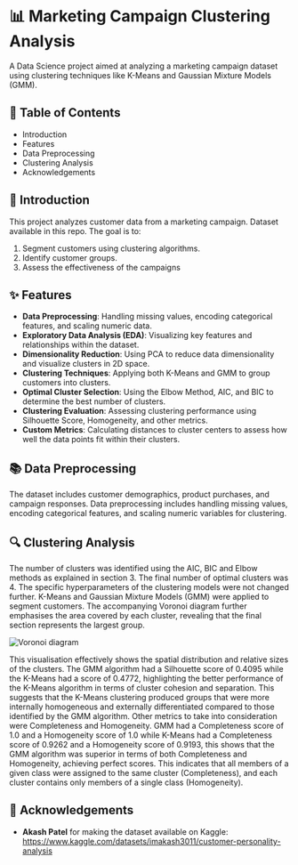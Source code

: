 # 📊 Marketing Campaign Clustering Analysis

A Data Science project aimed at analyzing a marketing campaign dataset using clustering techniques like K-Means and Gaussian Mixture Models (GMM).

## 📖 Table of Contents

- Introduction
- Features
- Data Preprocessing
- Clustering Analysis
- Acknowledgements

## 🌟 Introduction

This project analyzes customer data from a marketing campaign. Dataset available in this repo.
The goal is to:
1. Segment customers using clustering algorithms.
2. Identify customer groups.
3. Assess the effectiveness of the campaigns

## ✨ Features

- **Data Preprocessing**: Handling missing values, encoding categorical features, and scaling numeric data.
- **Exploratory Data Analysis (EDA)**: Visualizing key features and relationships within the dataset.
- **Dimensionality Reduction**: Using PCA to reduce data dimensionality and visualize clusters in 2D space.
- **Clustering Techniques**: Applying both K-Means and GMM to group customers into clusters.
- **Optimal Cluster Selection**: Using the Elbow Method, AIC, and BIC to determine the best number of clusters.
- **Clustering Evaluation**: Assessing clustering performance using Silhouette Score, Homogeneity, and other metrics.
- **Custom Metrics**: Calculating distances to cluster centers to assess how well the data points fit within their clusters.

## 📚 Data Preprocessing

The dataset includes customer demographics, product purchases, and campaign responses. 
Data preprocessing includes handling missing values, encoding categorical features, and scaling numeric variables for clustering.

## 🔍 Clustering Analysis

The number of clusters was identified using the AIC, BIC and Elbow methods as explained in section 3. The final number of optimal clusters was 4. The specific hyperparameters of the clustering models were not changed further.
K-Means and Gaussian Mixture Models (GMM) were applied to segment customers.
The accompanying Voronoi diagram further emphasises the area covered by each cluster, revealing that the final section represents the largest group.

![Voronoi diagram](https://github.com/user-attachments/assets/482a2622-9f60-449c-921f-aee134f8c127)

This visualisation effectively shows the spatial distribution and relative sizes of the clusters. 
The GMM algorithm had a Silhouette score of 0.4095 while the K-Means had a score of 0.4772, highlighting the better performance of the K-Means algorithm in terms of cluster cohesion and separation. 
This suggests that the K-Means clustering produced groups that were more internally homogeneous and externally differentiated compared to those identified by the GMM algorithm. 
Other metrics to take into consideration were Completeness and Homogeneity. 
GMM had a Completeness score of 1.0 and a Homogeneity score of 1.0 while K-Means had a Completeness score of 0.9262 and a Homogeneity score of 0.9193, this shows that the GMM algorithm was superior in terms of both Completeness and Homogeneity, achieving perfect scores.
This indicates that all members of a given class were assigned to the same cluster (Completeness), and each cluster contains only members of a single class (Homogeneity).

## 🙏 Acknowledgements

- **Akash Patel** for making the dataset available on Kaggle: https://www.kaggle.com/datasets/imakash3011/customer-personality-analysis 
